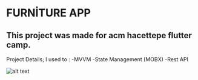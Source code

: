 # FURNİTURE APP



## This project was made for acm hacettepe flutter camp.
Project Details;
I used to :
-MVVM 
-State Management (MOBX)
-Rest API


![alt text](https://github.com/cagdaspektas/clothesApp/blob/main/clothesappgif.gif)
